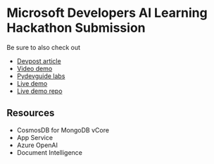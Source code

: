 # Microsoft Developers AI Learning Hackathon Submission

Be sure to also check out 

- [Devpost article](https://devpost.com/software/degree-copilot)
- [Video demo](https://www.youtube.com/watch?v=jpIKaxwxyWI&t=2s)
- [Pydevguide labs](https://github.com/jackbullen/mslh-pydevguide-labs)
- [Live demo](https://degree-copilot-demo.azurewebsites.net)
- [Live demo repo]()

## Resources

- CosmosDB for MongoDB vCore
- App Service
- Azure OpenAI
- Document Intelligence
